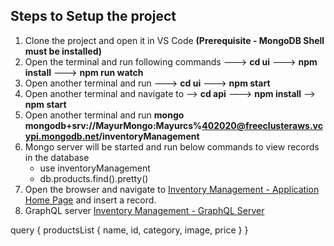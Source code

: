 ## Steps to Setup the project
1. Clone the project and open it in VS Code **(Prerequisite - MongoDB Shell must be installed)**
2. Open the terminal and run following commands ---> **cd ui** ---> **npm install** ---> **npm run watch** 
3. Open another terminal and run ---> **cd ui** ---> **npm start**
4. Open another terminal and navigate to --> **cd api**  --->  **npm install** --> **npm start**
5. Open another terminal and run **__mongo mongodb+srv://MayurMongo:Mayurcs%402020@freeclusteraws.vcypi.mongodb.net/inventoryManagement__**
6. Mongo server will be started and run below commands to view records in the database
   - use inventoryManagement
   - db.products.find().pretty()
7. Open the browser and navigate to [Inventory Management -  Application Home Page](http://localhost:8001/) and insert a record.
8. GraphQL server [Inventory Management - GraphQL Server](http://localhost:3001/graphql)    


query {
  productsList {
    name,
    id,
    category,
    image,
    price
  }
}
